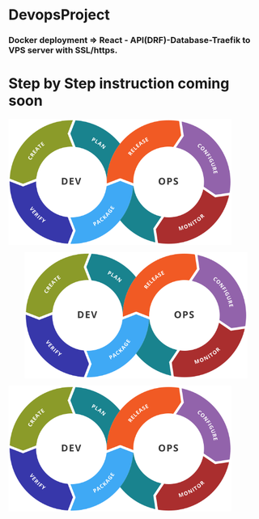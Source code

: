 # DevopsProject
### Docker deployment =>  React - API(DRF)-Database-Traefik to VPS server with SSL/https.








# Step by Step instruction coming soon




<img src="https://github.com/DevRajib/3.DevopsProject/blob/main/Devops.png" align="center" height="250" />


<p align="center"><img src="https://github.com/DevRajib/3.DevopsProject/blob/main/Devops.png" align="center" height="250" </p>
<p>
  <a href="..."><img src="https://github.com/DevRajib/3.DevopsProject/blob/main/Devops.png" align="center" height="250" /></a>

</p>

